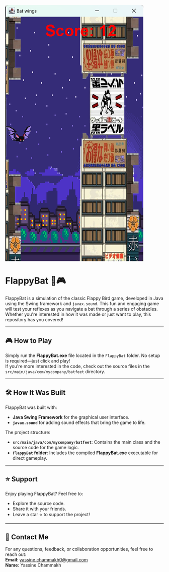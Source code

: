 ![FlappyBat Screenshot](https://github.com/chammakh-yassine/FlappyBat/blob/main/Screenshot%202024-12-11%20111442.png?raw=true)



# FlappyBat 🦇🎮

FlappyBat is a simulation of the classic Flappy Bird game, developed in Java using the Swing framework and `javax.sound`. This fun and engaging game will test your reflexes as you navigate a bat through a series of obstacles. Whether you're interested in how it was made or just want to play, this repository has you covered!

---

## 🎮 How to Play

Simply run the **FlappyBat.exe** file located in the `FlappyBat` folder. No setup is required—just click and play!  
If you're more interested in the code, check out the source files in the `src/main/java/com/mycompany/batfeet` directory.

---

## 🛠️ How It Was Built

FlappyBat was built with:
- **Java Swing Framework** for the graphical user interface.
- **`javax.sound`** for adding sound effects that bring the game to life.

The project structure:
- **`src/main/java/com/mycompany/batfeet`**: Contains the main class and the source code for the game logic.
- **`FlappyBat` folder**: Includes the compiled **FlappyBat.exe** executable for direct gameplay.

---

## ⭐ Support

Enjoy playing FlappyBat? Feel free to:
- Explore the source code.
- Share it with your friends.
- Leave a star ⭐ to support the project!

---

## 📧 Contact Me

For any questions, feedback, or collaboration opportunities, feel free to reach out:  
**Email**: [yassine.chammakh0@gmail.com](mailto:yassine.chammakh0@gmail.com)  
**Name**: Yassine Chammakh
